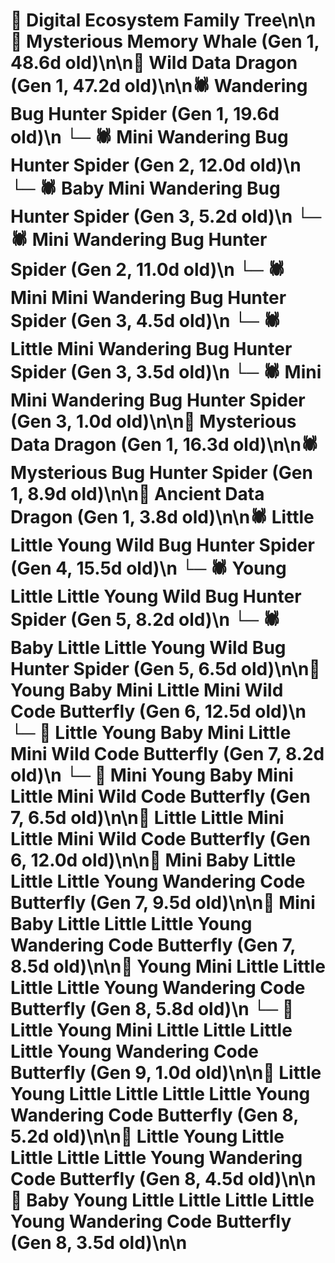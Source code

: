 # 🌳 Digital Ecosystem Family Tree\n\n🐋 Mysterious Memory Whale (Gen 1, 48.6d old)\n\n🐉 Wild Data Dragon (Gen 1, 47.2d old)\n\n🕷️ Wandering Bug Hunter Spider (Gen 1, 19.6d old)\n  └─ 🕷️ Mini Wandering Bug Hunter Spider (Gen 2, 12.0d old)\n    └─ 🕷️ Baby Mini Wandering Bug Hunter Spider (Gen 3, 5.2d old)\n  └─ 🕷️ Mini Wandering Bug Hunter Spider (Gen 2, 11.0d old)\n    └─ 🕷️ Mini Mini Wandering Bug Hunter Spider (Gen 3, 4.5d old)\n    └─ 🕷️ Little Mini Wandering Bug Hunter Spider (Gen 3, 3.5d old)\n    └─ 🕷️ Mini Mini Wandering Bug Hunter Spider (Gen 3, 1.0d old)\n\n🐉 Mysterious Data Dragon (Gen 1, 16.3d old)\n\n🕷️ Mysterious Bug Hunter Spider (Gen 1, 8.9d old)\n\n🐉 Ancient Data Dragon (Gen 1, 3.8d old)\n\n🕷️ Little Little Young Wild Bug Hunter Spider (Gen 4, 15.5d old)\n  └─ 🕷️ Young Little Little Young Wild Bug Hunter Spider (Gen 5, 8.2d old)\n  └─ 🕷️ Baby Little Little Young Wild Bug Hunter Spider (Gen 5, 6.5d old)\n\n🦋 Young Baby Mini Little Mini Wild Code Butterfly (Gen 6, 12.5d old)\n  └─ 🦋 Little Young Baby Mini Little Mini Wild Code Butterfly (Gen 7, 8.2d old)\n  └─ 🦋 Mini Young Baby Mini Little Mini Wild Code Butterfly (Gen 7, 6.5d old)\n\n🦋 Little Little Mini Little Mini Wild Code Butterfly (Gen 6, 12.0d old)\n\n🦋 Mini Baby Little Little Little Young Wandering Code Butterfly (Gen 7, 9.5d old)\n\n🦋 Mini Baby Little Little Little Young Wandering Code Butterfly (Gen 7, 8.5d old)\n\n🦋 Young Mini Little Little Little Little Young Wandering Code Butterfly (Gen 8, 5.8d old)\n  └─ 🦋 Little Young Mini Little Little Little Little Young Wandering Code Butterfly (Gen 9, 1.0d old)\n\n🦋 Little Young Little Little Little Little Young Wandering Code Butterfly (Gen 8, 5.2d old)\n\n🦋 Little Young Little Little Little Little Young Wandering Code Butterfly (Gen 8, 4.5d old)\n\n🦋 Baby Young Little Little Little Little Young Wandering Code Butterfly (Gen 8, 3.5d old)\n\n